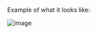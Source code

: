 Example of what it looks like:

![image](https://github.com/g0g0lm0g0l/SimpleDateWebPageInSpanish/assets/152341805/60e1112f-14db-41e6-88a3-c467a61766d9)
